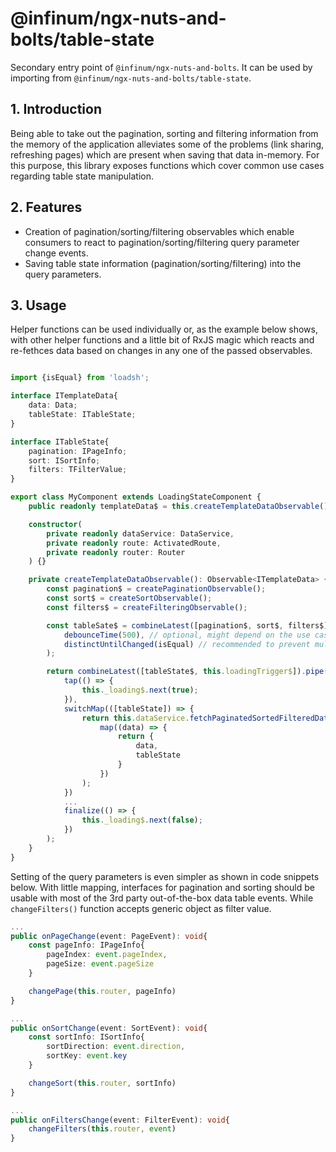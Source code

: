 # @infinum/ngx-nuts-and-bolts/table-state

Secondary entry point of `@infinum/ngx-nuts-and-bolts`. It can be used by importing from `@infinum/ngx-nuts-and-bolts/table-state`.

## 1. Introduction

Being able to take out the pagination, sorting and filtering information from the memory of the application alleviates some of the problems (link sharing, refreshing pages) which are present when saving that data in-memory. For this purpose, this library exposes functions which cover common use cases regarding table state manipulation.

## 2. Features

- Creation of pagination/sorting/filtering observables which enable consumers to react to pagination/sorting/filtering query parameter change events.
- Saving table state information (pagination/sorting/filtering) into the query parameters.

## 3. Usage

Helper functions can be used individually or, as the example below shows, with other helper functions and a little bit of RxJS magic which reacts and re-fethces data based on changes in any one of the passed observables.

```ts

import {isEqual} from 'loadsh';

interface ITemplateData{
	data: Data;
	tableState: ITableState;
}

interface ITableState{
	pagination: IPageInfo;
	sort: ISortInfo;
	filters: TFilterValue;
}

export class MyComponent extends LoadingStateComponent {
	public readonly templateData$ = this.createTemplateDataObservable();

	constructor(
		private readonly dataService: DataService,
		private readonly route: ActivatedRoute,
		private readonly router: Router
	) {}

	private createTemplateDataObservable(): Observable<ITemplateData> {
		const pagination$ = createPaginationObservable();
		const sort$ = createSortObservable();
		const filters$ = createFilteringObservable();

		const tableSate$ = combineLatest([pagination$, sort$, filters$]).pipe(
			debounceTime(500), // optional, might depend on the use case whether you want this or not
			distinctUntilChanged(isEqual) // recommended to prevent multiple emits for same navigation events
		);

		return combineLatest([tableState$, this.loadingTrigger$]).pipe(
			tap(() => {
				this._loading$.next(true);
			}),
			switchMap(([tableState]) => {
				return this.dataService.fetchPaginatedSortedFilteredData(tableState).pipe(
					map((data) => {
						return {
							data,
							tableState
						}
					})
				);
			})
			...
			finalize(() => {
				this._loading$.next(false);
			})
		);
	}
}
```

Setting of the query parameters is even simpler as shown in code snippets below. With little mapping, interfaces for pagination and sorting should be usable with most of the 3rd party out-of-the-box data table events. While `changeFilters()` function accepts generic object as filter value.

```ts
...
public onPageChange(event: PageEvent): void{
	const pageInfo: IPageInfo{
		pageIndex: event.pageIndex,
		pageSize: event.pageSize
	}

	changePage(this.router, pageInfo)
}
```

```ts
...
public onSortChange(event: SortEvent): void{
	const sortInfo: ISortInfo{
		sortDirection: event.direction,
		sortKey: event.key
	}

	changeSort(this.router, sortInfo)
}
```

```ts
...
public onFiltersChange(event: FilterEvent): void{
	changeFilters(this.router, event)
}
```
